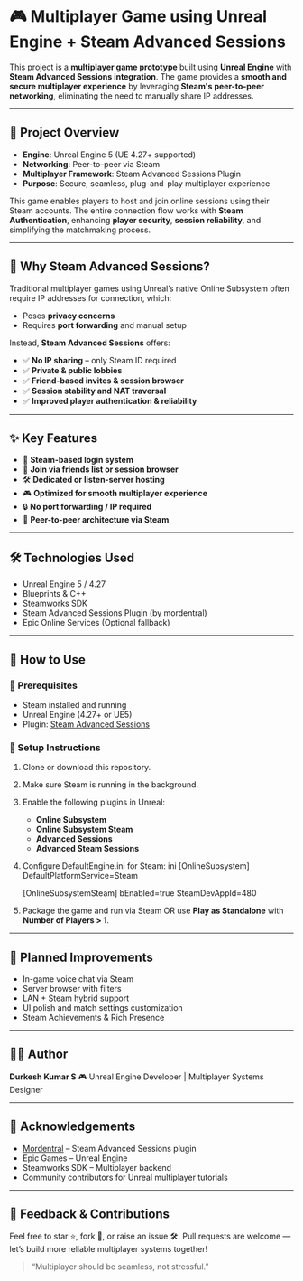 # 🎮 Multiplayer Game using Unreal Engine + Steam Advanced Sessions

This project is a **multiplayer game prototype** built using **Unreal Engine** with **Steam Advanced Sessions integration**. The game provides a **smooth and secure multiplayer experience** by leveraging **Steam's peer-to-peer networking**, eliminating the need to manually share IP addresses.

---

## 🚀 Project Overview

- **Engine**: Unreal Engine 5 (UE 4.27+ supported)
- **Networking**: Peer-to-peer via Steam
- **Multiplayer Framework**: Steam Advanced Sessions Plugin
- **Purpose**: Secure, seamless, plug-and-play multiplayer experience

This game enables players to host and join online sessions using their Steam accounts. The entire connection flow works with **Steam Authentication**, enhancing **player security**, **session reliability**, and simplifying the matchmaking process.

---

## 🔑 Why Steam Advanced Sessions?

Traditional multiplayer games using Unreal’s native Online Subsystem often require IP addresses for connection, which:
- Poses **privacy concerns**
- Requires **port forwarding** and manual setup

Instead, **Steam Advanced Sessions** offers:
- ✅ **No IP sharing** – only Steam ID required
- ✅ **Private & public lobbies**
- ✅ **Friend-based invites & session browser**
- ✅ **Session stability and NAT traversal**
- ✅ **Improved player authentication & reliability**

---

## ✨ Key Features

- 🔗 **Steam-based login system**
- 🧩 **Join via friends list or session browser**
- 🛠️ **Dedicated or listen-server hosting**
- 🎮 **Optimized for smooth multiplayer experience**
- 🔒 **No port forwarding / IP required**
- 📡 **Peer-to-peer architecture via Steam**

---

## 🛠️ Technologies Used

- Unreal Engine 5 / 4.27
- Blueprints & C++
- Steamworks SDK
- Steam Advanced Sessions Plugin (by mordentral)
- Epic Online Services (Optional fallback)

---

## 🧪 How to Use

### 🧷 Prerequisites

- Steam installed and running
- Unreal Engine (4.27+ or UE5)
- Plugin: [Steam Advanced Sessions](https://github.com/mordentral/AdvancedSessions)

### 🔧 Setup Instructions

1. Clone or download this repository.
2. Make sure Steam is running in the background.
3. Enable the following plugins in Unreal:
   - **Online Subsystem**
   - **Online Subsystem Steam**
   - **Advanced Sessions**
   - **Advanced Steam Sessions**

4. Configure DefaultEngine.ini for Steam:
   ini
   [OnlineSubsystem]
   DefaultPlatformService=Steam

   [OnlineSubsystemSteam]
   bEnabled=true
   SteamDevAppId=480


5. Package the game and run via Steam OR use **Play as Standalone** with **Number of Players > 1**.

---

## 🎯 Planned Improvements

* In-game voice chat via Steam
* Server browser with filters
* LAN + Steam hybrid support
* UI polish and match settings customization
* Steam Achievements & Rich Presence

---

## 👨‍💻 Author

**Durkesh Kumar S**
🎮 Unreal Engine Developer | Multiplayer Systems Designer

---

## 🙌 Acknowledgements

* [Mordentral](https://github.com/mordentral) – Steam Advanced Sessions plugin
* Epic Games – Unreal Engine
* Steamworks SDK – Multiplayer backend
* Community contributors for Unreal multiplayer tutorials

---

## 📢 Feedback & Contributions

Feel free to star ⭐, fork 🍴, or raise an issue 🛠️.
Pull requests are welcome — let’s build more reliable multiplayer systems together!

> “Multiplayer should be seamless, not stressful.”



